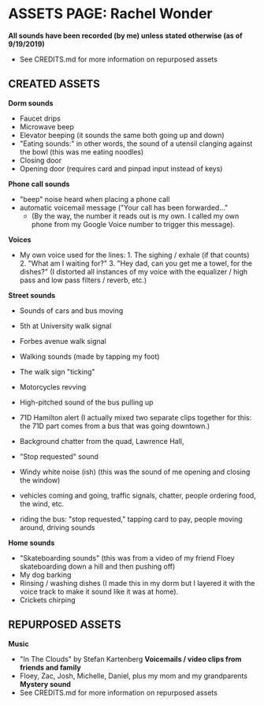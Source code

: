 # ASSETS PAGE: Rachel Wonder
**All sounds have been recorded (by me) unless stated otherwise (as of 9/19/2019)**
* See CREDITS.md for more information on repurposed assets

## CREATED ASSETS
**Dorm sounds**
* Faucet drips
* Microwave beep 
* Elevator beeping (it sounds the same both going up and down) 
* "Eating sounds:" in other words, the sound of a utensil clanging against the bowl (this was me eating noodles)
* Closing door
* Opening door (requires card and pinpad input instead of keys)

**Phone call sounds**
* "beep" noise heard when placing a phone call
* automatic voicemail message ("Your call has been forwarded..."
	* (By the way, the number it reads out is my own. I called my own phone from my Google Voice number to trigger this message).

**Voices**
* My own voice used for the lines:
		1. The sighing / exhale (if that counts)
		2. "What am I waiting for?"
		3. "Hey dad, can you get me a towel, for the dishes?" 
		(I distorted all instances of my voice with the equalizer / high pass and low pass filters / reverb, etc.) 
	
**Street sounds** 
* Sounds of cars and bus moving 
* 5th at University walk signal
* Forbes avenue walk signal
* Walking sounds (made by tapping my foot)
* The walk sign "ticking"
* Motorcycles revving
* High-pitched sound of the bus pulling up
* 71D Hamilton alert 
	(I actually mixed two separate clips together for this: the 71D part comes from a bus that was going downtown.)
* Background chatter from the quad, Lawrence Hall, 
* "Stop requested" sound 
* Windy white noise (ish) (this was the sound of me opening and closing the window)

* vehicles coming and going, traffic signals, chatter, people ordering food, the wind, etc. 
* riding the bus: "stop requested," tapping card to pay, people moving around, driving sounds
	
**Home sounds**
* "Skateboarding sounds" (this was from a video of my friend Floey skateboarding down a hill and then pushing off)
* My dog barking
* Rinsing / washing dishes (I made this in my dorm but I layered it with the voice track to make it sound like it was at home). 
* Crickets chirping

## REPURPOSED ASSETS
**Music**
* "In The Clouds" by Stefan Kartenberg 
**Voicemails / video clips from friends and family**
* Floey, Zac, Josh, Michelle, Daniel, plus my mom and my grandparents
**Mystery sound**
* See CREDITS.md for more information on repurposed assets